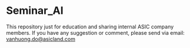 # Seminar_AI
This repository just for education and sharing internal ASIC company members. If you have any suggestion or comment, please send via email: vanhuong.do@asicland.com
